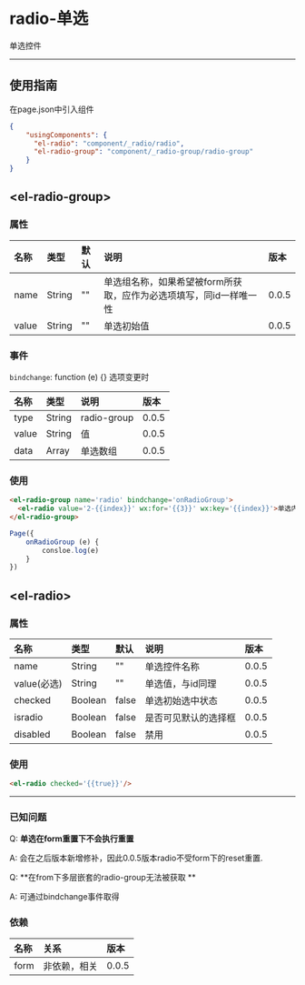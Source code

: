# radio-单选

单选控件

---

## 使用指南

在page.json中引入组件

```json
{
    "usingComponents": {
      "el-radio": "component/_radio/radio",
      "el-radio-group": "component/_radio-group/radio-group"
    }
}
```

## &lt;el-radio-group&gt;

### 属性

| 名称 | 类型 | 默认 | 说明 | 版本 |
| :--- | :--- | :--- | :--- | :--- |
| name | String | "" | 单选组名称，如果希望被form所获取，应作为必选项填写，同id一样唯一性 | 0.0.5 |
| value | String | "" | 单选初始值 | 0.0.5 |

### 事件

`bindchange`: function \(e\) {} 选项变更时

| 名称 | 类型 | 说明 | 版本 |
| :--- | :--- | :--- | :--- |
| type | String | radio-group | 0.0.5 |
| value | String | 值 | 0.0.5 |
| data | Array | 单选数组 | 0.0.5 |

### 使用

```html
<el-radio-group name='radio' bindchange='onRadioGroup'>
  <el-radio value='2-{{index}}' wx:for='{{3}}' wx:key='{{index}}'>单选内容-radio2-{{index}}</el-radio>
</el-radio-group>
```

```js
Page({
    onRadioGroup (e) {
        consloe.log(e)
    }
})
```

## &lt;el-radio&gt;

### 属性

| 名称 | 类型 | 默认 | 说明 | 版本 |
| :--- | :--- | :--- | :--- | :--- |
| name | String | "" | 单选控件名称 | 0.0.5 |
| value\(必选\) | String | "" | 单选值，与id同理 | 0.0.5 |
| checked | Boolean | false | 单选初始选中状态 | 0.0.5 |
| isradio | Boolean | false | 是否可见默认的选择框 | 0.0.5 |
| disabled | Boolean | false | 禁用 | 0.0.5 |

### 使用

```html
<el-radio checked='{{true}}'/>
```

---

### 已知问题

Q: **单选在form重置下不会执行重置**

A: 会在之后版本新增修补，因此0.0.5版本radio不受form下的reset重置.

Q: **在from下多层嵌套的radio-group无法被获取 **

A: 可通过bindchange事件取得

### 依赖

| 名称 | 关系 | 版本 |
| :--- | :--- | :--- |
| form | 非依赖，相关 | 0.0.5 |




